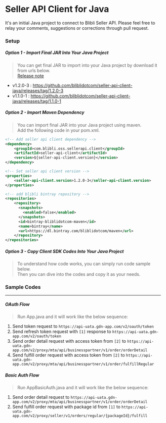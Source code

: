 # Seller API Client for Java

It's an initial Java project to connect to Blibli Seller API. 
Please feel free to relay your comments, suggestions or corrections through pull request.

### Setup

##### Option 1 - Import Final JAR Into Your Java Project

> You can get final JAR to import into your Java project by download it from urls below.    
> [Release note](https://github.com/bliblidotcom/seller-api-client-java/releases)

- v1.2.0-3 : https://github.com/bliblidotcom/seller-api-client-java/releases/tag/1.2.0-3
- v1.1.0-1 : https://github.com/bliblidotcom/seller-api-client-java/releases/tag/1.1.0-1

##### Option 2 - Import Maven Dependency

> You can import final JAR into your Java project using maven.   
> Add the following code in your pom.xml.

```xml
<!-- Add seller api client dependency -->
<dependency>
    <groupId>com.blibli.oss.sellerapi.client</groupId>
    <artifactId>seller-api-client</artifactId>
    <version>${seller-api-client.version}</version>
</dependency>

<!-- Set seller api client version -->
<properties>
    <seller-api-client.version>1.2.0-3</seller-api-client.version>
</properties>

<!-- add blibli bintray repository --> 
<repositories>
    <repository>
      <snapshots>
        <enabled>false</enabled>
      </snapshots>
      <id>bintray-bliblidotcom-maven</id>
      <name>bintray</name>
      <url>https://dl.bintray.com/bliblidotcom/maven</url>
    </repository>
</repositories>
```

##### Option 3 - Copy Client SDK Codes Into Your Java Project

> To understand how code works, you can simply run code sample below.   
> Then you can dive into the codes and copy it as your needs.

### Sample Codes

<hr>

##### OAuth Flow

> Run App.java and it will work like the below sequence:

1. Send token request to `https://api-uata.gdn-app.com/v2/oauth/token`
2. Send refresh token request with `[1]` response to `https://api-uata.gdn-app.com/v2/oauth/token`
3. Send order detail request with access token from `[2]` to `https://api-uata.gdn-app.com/v2/proxy/mta/api/businesspartner/v1/order/orderDetail`
4. Send fulfill order request with access token from `[2]` to `https://api-uata.gdn-app.com/v2/proxy/mta/api/businesspartner/v1/order/fulfillRegular`

##### Basic Auth Flow

> Run AppBasicAuth.java and it will work like the below sequence:

1. Send order detail request to `https://api-uata.gdn-app.com/v2/proxy/mta/api/businesspartner/v1/order/orderDetail`
2. Send fulfill order request with package id from `[1]` to `https://api-uata.gdn-app.com/v2/proxy/seller/v1/orders/regular/{packageId}/fulfill`